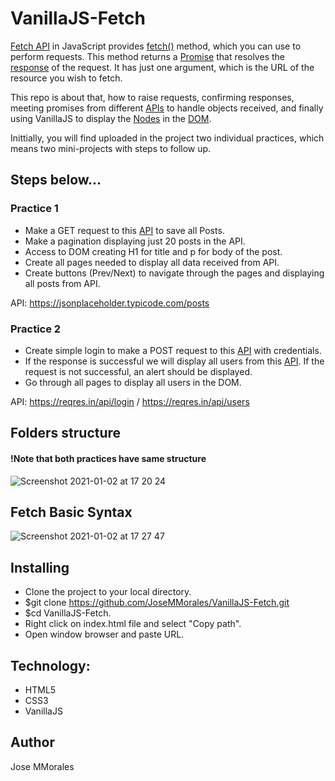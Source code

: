 # VanillaJS-Fetch

[Fetch API](https://developer.mozilla.org/en-US/docs/Web/API/Fetch_API) in JavaScript provides [fetch()](https://developer.mozilla.org/en-US/docs/Web/API/Fetch_API/Using_Fetch) method, which you can use to perform requests. This method returns a [Promise](https://developer.mozilla.org/en-US/docs/Web/JavaScript/Reference/Global_Objects/Promise) that resolves the [response](https://developer.mozilla.org/en-US/docs/Web/API/Response) of the request. It has just one argument, which is the URL of the resource you wish to fetch.

This repo is about that, how to raise requests, confirming responses, meeting promises from different [APIs](https://developer.mozilla.org/en-US/docs/Web/API) to handle objects received, and finally using VanillaJS to display the [Nodes](https://developer.mozilla.org/en-US/docs/Web/API/Node) in the [DOM](https://developer.mozilla.org/en-US/docs/Web/API/Document_Object_Model/Introduction).

Inittially, you will find uploaded in the project two individual practices, which means two mini-projects with steps to follow up.

## Steps below...

### Practice 1
* Make a GET request to this [API](https://jsonplaceholder.typicode.com/posts) to save all Posts.
* Make a pagination displaying just 20 posts in the API.
* Access to DOM creating H1 for title and p for body of the post.
* Create all pages needed to display all data received from API.
* Create buttons (Prev/Next) to navigate through the pages and displaying all posts from API.

API: https://jsonplaceholder.typicode.com/posts

### Practice 2

* Create simple login to make a POST request to this [API](https://reqres.in/api/login) with credentials.
* If the response is successful we will display all users from this [API](https://reqres.in/api/users). If the request is not successful, an alert should be displayed.
* Go through all pages to display all users in the DOM.

API: https://reqres.in/api/login / https://reqres.in/api/users

## Folders structure
#### !Note that both practices have same structure
![Screenshot 2021-01-02 at 17 20 24](https://user-images.githubusercontent.com/43299285/103461460-ce463f80-4d1e-11eb-932f-b391074d161b.png)

## Fetch Basic Syntax
![Screenshot 2021-01-02 at 17 27 47](https://user-images.githubusercontent.com/43299285/103461591-d6eb4580-4d1f-11eb-9563-c2032ff23437.png)

## Installing
* Clone the project to your local directory.
* $git clone https://github.com/JoseMMorales/VanillaJS-Fetch.git
* $cd VanillaJS-Fetch.
* Right click on index.html file and select "Copy path".
* Open window browser and paste URL.

## Technology:
* HTML5
* CSS3
* VanillaJS

## Author
Jose MMorales